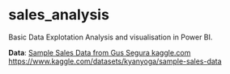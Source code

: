 # sales_analysis
Basic Data Explotation Analysis and visualisation in Power BI.

**Data**: [Sample Sales Data from Gus Segura kaggle.com ](https://www.kaggle.com/datasets/kyanyoga/sample-sales-data)https://www.kaggle.com/datasets/kyanyoga/sample-sales-data
